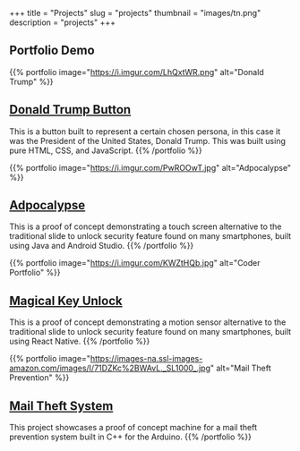 +++
title = "Projects"
slug = "projects"
thumbnail = "images/tn.png"
description = "projects"
+++

## Portfolio Demo

{{% portfolio image="https://i.imgur.com/LhQxtWR.png" alt="Donald Trump" %}}

## [Donald Trump Button](/posts/assgn0/)

This is a button built to represent a certain chosen persona, in this case it was the President of the United States, Donald Trump. This was built using pure HTML, CSS, and JavaScript.
{{% /portfolio %}}


{{% portfolio image="https://i.imgur.com/PwROOwT.jpg" alt="Adpocalypse" %}}

## [Adpocalypse](posts/assgn1/#design-one-touch-unlock)

This is a proof of concept demonstrating a touch screen alternative to the traditional slide to unlock security feature found on many smartphones, built using Java and Android Studio.
{{% /portfolio %}}


{{% portfolio image="https://i.imgur.com/KWZtHQb.jpg" alt="Coder Portfolio" %}}

## [Magical Key Unlock](posts/assgn1/#design-one-touch-unlock)

This is a proof of concept demonstrating a motion sensor alternative to the traditional slide to unlock security feature found on many smartphones, built using React Native.
{{% /portfolio %}}


{{% portfolio image="https://images-na.ssl-images-amazon.com/images/I/71DZKc%2BWAvL._SL1000_.jpg" alt="Mail Theft Prevention" %}}

## [Mail Theft System](posts/assgn1/#design-one-touch-unlock)

This project showcases a proof of concept machine for a mail theft prevention system built in C++ for the Arduino.
{{% /portfolio %}}